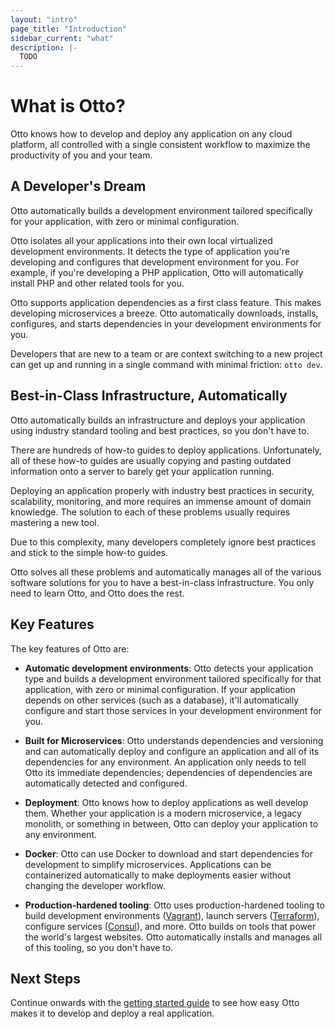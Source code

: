 ```yaml
---
layout: "intro"
page_title: "Introduction"
sidebar_current: "what"
description: |-
  TODO
---
```


# What is Otto?

Otto knows how to develop and deploy any application on any cloud
platform, all controlled with a single consistent workflow to maximize
the productivity of you and your team.

## A Developer's Dream

Otto automatically builds a development environment tailored specifically
for your application, with zero or minimal configuration.

Otto isolates all your applications into their own local virtualized
development environments. It detects the type of application you're developing and
configures that development environment for you. For example, if you're
developing a PHP application, Otto will automatically install PHP and
other related tools for you.

Otto supports application dependencies as a first class feature. This makes
developing microservices a breeze. Otto automatically downloads, installs,
configures, and starts dependencies in your development environments for you.

Developers that are new to a team or are context switching to a new
project can get up and running in a single command with minimal friction:
`otto dev`.

## Best-in-Class Infrastructure, Automatically

Otto automatically builds an infrastructure and deploys your application
using industry standard tooling and best practices, so you don't have to.

There are hundreds of how-to guides to deploy applications. Unfortunately,
all of these how-to guides are usually copying and pasting outdated information
onto a server to barely get your application running.

Deploying an application properly with industry best practices in security,
scalability, monitoring, and more requires an immense amount of domain
knowledge. The solution to each of these problems usually requires
mastering a new tool.

Due to this complexity, many developers completely ignore best practices
and stick to the simple how-to guides.

Otto solves all these problems and automatically manages all of the
various software solutions for you to have a best-in-class
infrastructure. You only need to learn Otto, and Otto does the rest.

## Key Features

The key features of Otto are:

* **Automatic development environments**: Otto detects your application
  type and builds a development environment tailored specifically for that
  application, with zero or minimal configuration. If your application depends
  on other services (such as a database), it'll automatically configure and
  start those services in your development environment for you.

* **Built for Microservices**: Otto understands dependencies and versioning
  and can automatically deploy and configure an application and all
  of its dependencies for any environment. An application only needs to
  tell Otto its immediate dependencies; dependencies of dependencies are
  automatically detected and configured.

* **Deployment**: Otto knows how to deploy applications as well develop
  them. Whether your application is a modern microservice, a legacy
  monolith, or something in between, Otto can deploy your application to any
  environment.

* **Docker**: Otto can use Docker to download and start dependencies
  for development to simplify microservices. Applications can be containerized
  automatically to make deployments easier without changing the developer
  workflow.

* **Production-hardened tooling**: Otto uses production-hardened tooling to
  build development environments ([Vagrant](https://www.vagrantup.com)),
  launch servers ([Terraform](https://www.terraform.io)), configure
  services ([Consul](https://www.consul.io)), and more. Otto builds on
  tools that power the world's largest websites.
  Otto automatically installs and manages all of this tooling, so you don't
  have to.

## Next Steps

Continue onwards with the [getting started guide](/intro/getting-started/install.html)
to see how easy Otto makes it to develop and deploy a real application.
